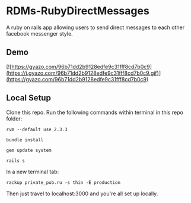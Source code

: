 # RDMs-RubyDirectMessages
A ruby on rails app allowing users to send direct messages to each other facebook messenger style. 

## Demo
[![https://gyazo.com/96b71dd2b9128edfe9c31fff8cd7b0c9](https://i.gyazo.com/96b71dd2b9128edfe9c31fff8cd7b0c9.gif)](https://gyazo.com/96b71dd2b9128edfe9c31fff8cd7b0c9)

## Local Setup
Clone this repo.
Run the following commands within terminal in this repo folder:

`rvm --default use 2.3.3`

`bundle install`

`gem update system`

`rails s`



In a new terminal tab:

`rackup private_pub.ru -s thin -E production`


Then just travel to localhost:3000 and you're all set up locally.
